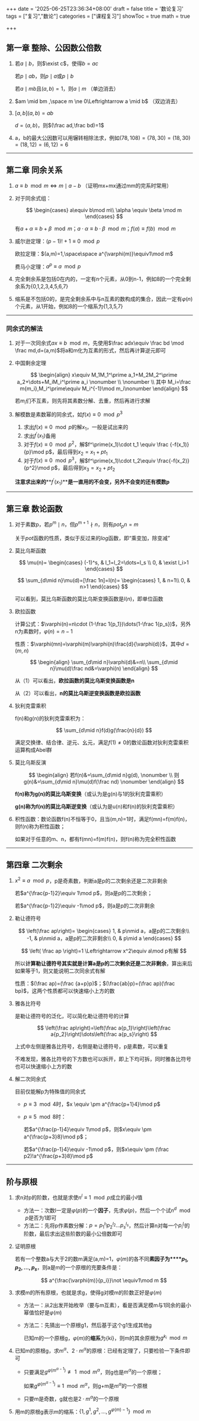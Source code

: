 +++
date = '2025-06-25T23:36:34+08:00'
draft = false
title = '数论复习'
tags = ["复习","数论"]
categories = ["课程复习"]
showToc = true
math = true

+++

## 第一章 整除、公因数公倍数

1. 若$a\mid b$，则$\exist c$，使得$b=ac$  

    若$p\mid ab$，则$p\mid a$或$p \mid b$  

    若$a \mid mb$且$(a,b)=1$，则$a \mid m$    （单边消去）
2. $am \mid bm ,\space m \ne 0\Leftrightarrow a \mid b$    （双边消去）
3. $[a,b](a,b)=ab$  

    $d =(a,b)$，则$(\frac ad,\frac bd)=1$
4. a，b的最大公因数可以用辗转相除法求，例如$(78,108)=(78,30)=(18,30)=(18,12)=(6,12)=6$

---

## 第二章 同余关系

1. $a\equiv b\mod m \Leftrightarrow m \mid a-b$    （证明mx+mx通过mm的完系时常用）
2. 对于同余式组：

    $$
    \begin{cases}
    a\equiv b\mod m\\
    \alpha \equiv \beta \mod m
    \end{cases}
    $$

    有$a+\alpha \equiv b+\beta \mod m$；$a\cdot\alpha \equiv b \cdot\beta \mod m$；$f(a) \equiv f(b)\mod m$
3. 威尔逊定理：$(p-1)!+1 \equiv 0\mod p$  

    欧拉定理：$(a,m)=1,\space\space a^{\varphi(m)}\equiv1\mod m$  

    费马小定理：$a^p\equiv a\mod p$
4. 完全剩余系是包括0在内的，一定有n个元素，从0到n-1，例如8的一个完全剩余系为{0,1,2,3,4,5,6,7}
5. 缩系是不包括0的，是完全剩余系中与n互素的数构成的集合，因此一定有$\varphi(n)$个元素，从1开始，例如8的一个缩系为{1,3,5,7}

---

### 同余式的解法

1. 对于一次同余式$ax\equiv b\mod m$，先使用$\frac adx\equiv \frac bd \mod \frac md,d=(a,m)$将a和m化为互素的形式，然后再计算逆元即可
2. 中国剩余定理

    $$
    \begin{align}
    x\equiv M_1M_1^\prime a_1+M_2M_2^\prime a_2+\dots+M_iM_i^\prime a_i \nonumber \\ \nonumber \\
    其中 M_i=\frac m{m_i},M_i^\prime\equiv M_i^{-1}\mod m_i\nonumber
    \end{align}
    $$

    若$m_i$们不互素，则先将其素数分解、去重，然后再进行求解
3. 解模数是素数幂的同余式，如$f(x)\equiv 0\mod p^3$  

    1. 求出$f(x)\equiv 0 \mod p$的解$x_1$，一般是试出来的
    2. 求出$f^\prime(x_1)$备用
    3. 对于$f(x)\equiv 0 \mod p^2$，解$f^\prime(x_1)\cdot t_1 \equiv \frac {-f(x_1)}{p}\mod p$，最后得到$x_2=x_1+pt_1$
    4. 对于$f(x)\equiv 0\mod p^3$，解$f^\prime(x_1)\cdot t_2\equiv \frac{-f(x_2)}{p^2}\mod p$，最后得到$x_3=x_2+pt_2$

    **注意求出来的****$f^\prime(x_1)$****是一直用的不会变，另外不会变的还有模数p**

---

## 第三章 数论函数

1. 对于素数p，若$p^m \mid n$，但$p^{m+1}\nmid n$，则有$pot_pn=m$  

    关于$pot$函数的性质，类似于反过来的$log$函数，即“乘变加，除变减”
2. 莫比乌斯函数

    $$
    \mu(n)=
    \begin{cases}
    (-1)^s, & l_1=l_2=\dots=l_s \\
    0, & \exist l_i>1
    \end{cases}
    $$

    $$
    \sum_{d\mid n}\mu(d)=[\frac 1n]=I(n)=
    \begin{cases}
    1, & n=1\\
    0, & n>1
    \end{cases}
    $$

    可以看到，莫比乌斯函数的莫比乌斯变换函数是$I(n)$，即单位函数
3. 欧拉函数

    计算公式：$\varphi(n)=n\cdot (1-\frac 1{p_1})\dots(1-\frac 1{p_s})$，另外n为素数时，$\varphi(n)=n-1$  

    性质：$\varphi(mn)=\varphi(m)\varphi(n)\frac{d}{\varphi(d)}$，其中$d=(m,n)$  

    $$
    \begin{align}
    \sum_{d\mid n}\varphi(d)&=n\\
    \sum_{d\mid n}\mu(d)\frac nd&=\varphi(n)
    \end{align}
    $$

    从（1）可以看出，**欧拉函数的莫比乌斯变换函数是n**

    从（2）可以看出，**n的莫比乌斯逆变换函数是欧拉函数**
4. 狄利克雷乘积

    f(n)和g(n)的狄利克雷乘积为：

    $$
    \sum_{d\mid n}f(d)g(\frac{n}{d})
    $$

    满足交换律、结合律、逆元、幺元，满足$f(1)\ne0$的数论函数对狄利克雷乘积运算构成Abel群
5. 莫比乌斯反演

    $$
    \begin{align}
    若f(n)&=\sum_{d\mid n}g(d), \nonumber \\
    则g(n)&=\sum_{d\mid n}\mu(d)f(\frac nd) \nonumber
    \end{align}
    $$

    **f(n)称为g(n)的莫比乌斯变换**（或认为是g(n)与1的狄利克雷乘积）

    **g(n)称为f(n)的莫比乌斯逆变换**（或认为是u(n)和f(n)的狄利克雷乘积）
6. 积性函数：数论函数f(n)不恒等于0，且当(m,n)=1时，满足f(mn)=f(m)f(n)，则f(n)称为积性函数；

    如果对于任意的m、n，都有f(mn)=f(m)f(n)，则f(n)称为完全积性函数

---

## 第四章 二次剩余

1. $x^2\equiv a\mod p$，p是奇素数，判断a是p的二次剩余还是二次非剩余

    若$a^{\frac{p-1}2}\equiv 1\mod p$，则a是p的二次剩余；

    若$a^{\frac{p-1}2}\equiv -1\mod p$，则a是p的二次非剩余
2. 勒让德符号

    $$
    \left(\frac ap\right)=
    \begin{cases}
    1, & p\nmid a，a是p的二次剩余\\
    -1, & p\nmid a，a是p的二次非剩余\\
    0, & p\mid a
    \end{cases}
    $$

    $$
    \left( \frac ap \right)=1 \Leftrightarrow x^2\equiv a\mod p有解
    $$

    所以**计算勒让德符号其实就是计算a是p的二次剩余还是二次非剩余**，算出来后如果等于1，则又能说明二次同余式有解

    性质：$(\frac ap)=(\frac {a+p}p)$；$(\frac{ab}p)=(\frac ap)(\frac bp)$，这两个性质都可以快速缩小上方的数
3. 雅各比符号

    是勒让德符号的泛化，可以简化勒让德符号的计算

    $$
    \left(\frac ap\right)=\left(\frac a{p_1}\right)\left(\frac a{p_2}\right)\dots\left(\frac a{p_s}\right)
    $$

    上式中左侧是雅各比符号，右侧是勒让德符号，p是素数，可以重复

    不难发现，雅各比符号的下方数也可以拆开，即上下均可拆，同时雅各比符号也可以快速缩小上方的数
4. 解二次同余式

    目前仅能解p为特殊值的同余式

    - $p\equiv 3\mod 4$时，$x \equiv \pm a^{\frac{p+1}4}\mod p$
    - $p\equiv 5\mod 8$时：

      若$a^{\frac{p-1}4}\equiv 1\mod p$，则$x\equiv \pm a^{\frac{p+3}8}\mod p$；

      若$a^{\frac{p-1}4}\equiv -1\mod p$，则$x\equiv \pm (\frac p2)!a^{\frac{p+3}8}\mod p$

---

## 阶与原根

1. 求n对p的阶数，也就是求使$n^l\equiv 1\mod p$成立的最小$l$值

    - 方法一：次数l一定是$\varphi(p)$的一个**因子**，先求$\varphi(p)$，然后一个个试$n^d\mod p$是否为1即可
    - 方法二：先将p作素数分解：$p=p_1^{l_1}p_2^{l_2}\dots p_s^{l_s}$，然后计算n对每一个$p_i^{l_i}$的阶数，最后求出这些阶数的最小公倍数即可
2. 证明原根

    若有一个整数a与大于2的数m满足(a,m)=1，$\varphi(m)$的各不同**素因子为****$p_1,p_2,\dots ,p_s$**，则a是m的一个原根的充要条件是：

    $$
    a^{\frac{\varphi(m)}{p_i}}\not \equiv1\mod m
    $$
3. 求模m的所有原根，也就是求g，使得g对模m的阶数正好是$\varphi(m)$  

    - 方法一：从2出发开始枚举（要与m互素），看是否满足模m与1同余的最小幂值恰好是$\varphi(m)$
    - 方法二：先猜出一个原根g1，然后基于这个g1生成其他g

      已知m的一个原根g，$\varphi(m)$的**缩系**为{ki}，则m的其余原根为$g^{k_i}\mod m$
4. 已知m的原根g，求$m^\alpha$、$2\cdot m^\alpha$的原根：已经有定理了，只要检验一下条件即可

    - 只要满足$g^{\varphi(m^{\alpha-1})}\not\equiv 1\mod m^\alpha$，则g也是$m^\alpha$的一个原根；

      如果$g^{\varphi(m^{\alpha-1})}\equiv 1\mod m^\alpha$，则g+m是$m^\alpha$的一个原根
    - 只要m是奇数，g就也是$2\cdot m^\alpha$的一个原根
5. 用m的原根g表示m的缩系：$\{1,g^1,g^2,\dots,g^{\varphi(m)-1}\}\mod m$
